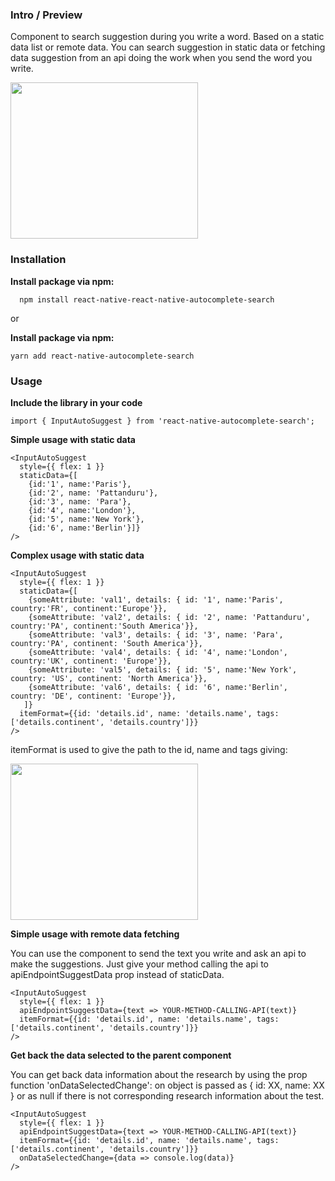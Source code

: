 ### Intro / Preview

Component to search suggestion during you write a word. Based on a static data list or remote data. You can search suggestion in static data or fetching data suggestion from an api doing the work when you send the word you write.

<img src="https://raw.githubusercontent.com/najeal/react-native-autocomplete-search/master/examples/result_images/react-native-autocomplete-search-complex.png" width="300" height="250"/>

### Installation



**Install package via npm:**
```
  npm install react-native-react-native-autocomplete-search
```

or

**Install package via npm:**
```
yarn add react-native-autocomplete-search
```


### Usage
**Include the library in your code**
```
import { InputAutoSuggest } from 'react-native-autocomplete-search';
```

**Simple usage with static data**

```
<InputAutoSuggest
  style={{ flex: 1 }}
  staticData={[
    {id:'1', name:'Paris'},
    {id:'2', name: 'Pattanduru'},
    {id:'3', name: 'Para'},
    {id:'4', name:'London'},
    {id:'5', name:'New York'},
    {id:'6', name:'Berlin'}]}
/>
```

**Complex usage with static data**
```
<InputAutoSuggest
  style={{ flex: 1 }}
  staticData={[
    {someAttribute: 'val1', details: { id: '1', name:'Paris', country:'FR', continent:'Europe'}},
    {someAttribute: 'val2', details: { id: '2', name: 'Pattanduru', country:'PA', continent:'South America'}},
    {someAttribute: 'val3', details: { id: '3', name: 'Para', country:'PA', continent: 'South America'}},
    {someAttribute: 'val4', details: { id: '4', name:'London', country:'UK', continent: 'Europe'}},
    {someAttribute: 'val5', details: { id: '5', name:'New York', country: 'US', continent: 'North America'}},
    {someAttribute: 'val6', details: { id: '6', name:'Berlin', country: 'DE', continent: 'Europe'}},
   ]}
  itemFormat={{id: 'details.id', name: 'details.name', tags:['details.continent', 'details.country']}}
/>
```

itemFormat is used to give the path to the id, name and tags giving:

<img src="https://raw.githubusercontent.com/najeal/react-native-autocomplete-search/master/examples/result_images/react-native-autocomplete-search-complex.png" width="300" height="250"/>


**Simple usage with remote data fetching**

You can use the component to send the text you write and ask an api to make the suggestions. Just give your method calling the api to apiEndpointSuggestData prop instead of staticData.
```
<InputAutoSuggest
  style={{ flex: 1 }}
  apiEndpointSuggestData={text => YOUR-METHOD-CALLING-API(text)}
  itemFormat={{id: 'details.id', name: 'details.name', tags:['details.continent', 'details.country']}}
/>
```

**Get back the data selected to the parent component**

You can get back data information about the research by using the prop function 'onDataSelectedChange':
on object is passed as { id: XX, name: XX } or as null if there is not corresponding research information about the test.

```
<InputAutoSuggest
  style={{ flex: 1 }}
  apiEndpointSuggestData={text => YOUR-METHOD-CALLING-API(text)}
  itemFormat={{id: 'details.id', name: 'details.name', tags:['details.continent', 'details.country']}}
  onDataSelectedChange={data => console.log(data)}
/>
```
